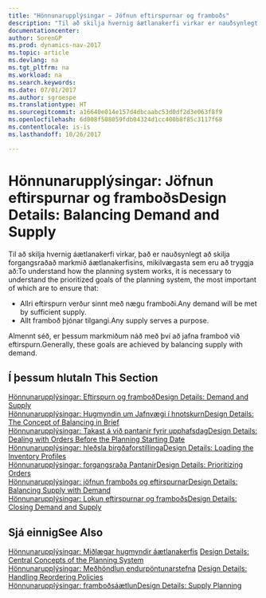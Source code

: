 ```yaml
---
title: "Hönnunarupplýsingar – Jöfnun eftirspurnar og framboðs"
description: "Til að skilja hvernig áætlanakerfi virkar er nauðsynlegt að skilja forgangsraðað markmið áætlanakerfisins."
documentationcenter: 
author: SorenGP
ms.prod: dynamics-nav-2017
ms.topic: article
ms.devlang: na
ms.tgt_pltfrm: na
ms.workload: na
ms.search.keywords: 
ms.date: 07/01/2017
ms.author: sgroespe
ms.translationtype: HT
ms.sourcegitcommit: a16640e014e157d4dbcaabc53d0df2d3e063f8f9
ms.openlocfilehash: 6d008f508059fdb04324d1cc400b8f85c3117f68
ms.contentlocale: is-is
ms.lasthandoff: 10/26/2017

---
```

# <a name="design-details-balancing-demand-and-supply"></a><span data-ttu-id="cbc30-103">Hönnunarupplýsingar: Jöfnun eftirspurnar og framboðs</span><span class="sxs-lookup"><span data-stu-id="cbc30-103">Design Details: Balancing Demand and Supply</span></span>
<span data-ttu-id="cbc30-104">Til að skilja hvernig áætlanakerfi virkar, það er nauðsynlegt að skilja forgangsraðað markmið áætlanakerfisins, mikilvægasta sem eru að tryggja að:</span><span class="sxs-lookup"><span data-stu-id="cbc30-104">To understand how the planning system works, it is necessary to understand the prioritized goals of the planning system, the most important of which are to ensure that:</span></span>  

- <span data-ttu-id="cbc30-105">Allri eftirspurn verður sinnt með nægu framboði.</span><span class="sxs-lookup"><span data-stu-id="cbc30-105">Any demand will be met by sufficient supply.</span></span>  
- <span data-ttu-id="cbc30-106">Allt framboð þjónar tilgangi.</span><span class="sxs-lookup"><span data-stu-id="cbc30-106">Any supply serves a purpose.</span></span>  

<span data-ttu-id="cbc30-107">Almennt séð, er þessum markmiðum náð með því að jafna framboð við eftirspurn.</span><span class="sxs-lookup"><span data-stu-id="cbc30-107">Generally, these goals are achieved by balancing supply with demand.</span></span>  

## <a name="in-this-section"></a><span data-ttu-id="cbc30-108">Í þessum hluta</span><span class="sxs-lookup"><span data-stu-id="cbc30-108">In This Section</span></span>  
[<span data-ttu-id="cbc30-109">Hönnunarupplýsingar: Eftirspurn og framboð</span><span class="sxs-lookup"><span data-stu-id="cbc30-109">Design Details: Demand and Supply</span></span>](design-details-demand-and-supply.md)  
[<span data-ttu-id="cbc30-110">Hönnunarupplýsingar: Hugmyndin um Jafnvægi í hnotskurn</span><span class="sxs-lookup"><span data-stu-id="cbc30-110">Design Details: The Concept of Balancing in Brief</span></span>](design-details-the-concept-of-balancing-in-brief.md)  
[<span data-ttu-id="cbc30-111">Hönnunarupplýsingar: Takast á við pantanir fyrir upphafsdag</span><span class="sxs-lookup"><span data-stu-id="cbc30-111">Design Details: Dealing with Orders Before the Planning Starting Date</span></span>](design-details-dealing-with-orders-before-the-planning-starting-date.md)  
[<span data-ttu-id="cbc30-112">Hönnunarupplýsingar: hleðsla birgðaforstillinga</span><span class="sxs-lookup"><span data-stu-id="cbc30-112">Design Details: Loading the Inventory Profiles</span></span>](design-details-loading-the-inventory-profiles.md)  
[<span data-ttu-id="cbc30-113">Hönnunarupplýsingar: forgangsraða Pantanir</span><span class="sxs-lookup"><span data-stu-id="cbc30-113">Design Details: Prioritizing Orders</span></span>](design-details-prioritizing-orders.md)  
[<span data-ttu-id="cbc30-114">Hönnunarupplýsingar: jöfnun framboðs og eftirspurnar</span><span class="sxs-lookup"><span data-stu-id="cbc30-114">Design Details: Balancing Supply with Demand</span></span>](design-details-balancing-supply-with-demand.md)  
[<span data-ttu-id="cbc30-115">Hönnunarupplýsingar: Lokun eftirspurnar og framboðs</span><span class="sxs-lookup"><span data-stu-id="cbc30-115">Design Details: Closing Demand and Supply</span></span>](design-details-closing-demand-and-supply.md)  

## <a name="see-also"></a><span data-ttu-id="cbc30-116">Sjá einnig</span><span class="sxs-lookup"><span data-stu-id="cbc30-116">See Also</span></span>  
<span data-ttu-id="cbc30-117">[Hönnunarupplýsingar: Miðlægar hugmyndir áætlanakerfis](design-details-central-concepts-of-the-planning-system.md) </span><span class="sxs-lookup"><span data-stu-id="cbc30-117">[Design Details: Central Concepts of the Planning System](design-details-central-concepts-of-the-planning-system.md) </span></span>  
<span data-ttu-id="cbc30-118">[Hönnunarupplýsingar: Meðhöndlun endurpöntunarstefna](design-details-handling-reordering-policies.md) </span><span class="sxs-lookup"><span data-stu-id="cbc30-118">[Design Details: Handling Reordering Policies](design-details-handling-reordering-policies.md) </span></span>  
[<span data-ttu-id="cbc30-119">Hönnunarupplýsingar: framboðsáætlun</span><span class="sxs-lookup"><span data-stu-id="cbc30-119">Design Details: Supply Planning</span></span>](design-details-supply-planning.md)

